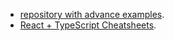 - [repository with advance examples](https://github.com/CodelyTV/awesome-typescript-examples).
- [React + TypeScript Cheatsheets](https://github.com/typescript-cheatsheets/react).
